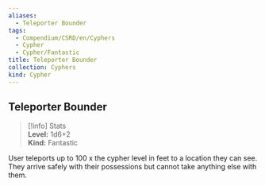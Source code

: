 ```yaml
---
aliases:
  - Teleporter Bounder
tags:
  - Compendium/CSRD/en/Cyphers
  - Cypher
  - Cypher/Fantastic
title: Teleporter Bounder
collection: Cyphers
kind: Cypher
---
```

## Teleporter Bounder  
>[!info] Stats  
> **Level:** 1d6+2  
> **Kind:** Fantastic
  
User teleports up to 100 x the cypher level in feet to a location they can see. They arrive safely with their possessions but cannot take anything else with them.